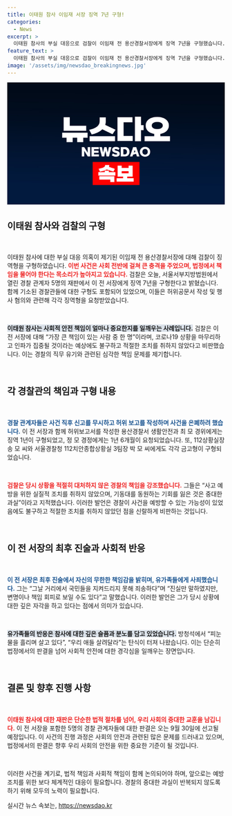 ```yaml
---
title: 이태원 참사 이임재 서장 징역 7년 구형!
categories:
  - News
excerpt: >
  이태원 참사의 부실 대응으로 검찰이 이임재 전 용산경찰서장에게 징역 7년을 구형했습니다. 유족들의 강한 반발 속에 선고는 9월 30일에 진행됩니다. 참사의 진실은 과연 밝혀질까요?
feature_text: >
  이태원 참사의 부실 대응으로 검찰이 이임재 전 용산경찰서장에게 징역 7년을 구형했습니다. 유족들의 강한 반발 속에 선고는 9월 30일에 진행됩니다. 참사의 진실은 과연 밝혀질까요?
image: '/assets/img/newsdao_breakingnews.jpg'
---
```


<p><img src="/assets/img/newsdao_breakingnews.jpg" alt="ontimetimes 속보" /></p>

<h2 data-ke-size="size26">이태원 참사와 검찰의 구형</h2>

<p data-ke-size="size16">&nbsp;</p>

<p>이태원 참사에 대한 부실 대응 의혹이 제기된 이임재 전 용산경찰서장에 대해 검찰이 징역형을 구형하였습니다. <strong><b><span style="color: #ee2323;">이번 사건은 사회 전반에 걸쳐 큰 충격을 주었으며, 법정에서 책임을 물어야 한다는 목소리가 높아지고 있습니다.</span></b></strong> 검찰은 오늘, 서울서부지방법원에서 열린 경찰 관계자 5명의 재판에서 이 전 서장에게 징역 7년을 구형한다고 밝혔습니다. 함께 기소된 경찰관들에 대한 구형도 포함되어 있었으며, 이들은 허위공문서 작성 및 행사 혐의와 관련해 각각 징역형을 요청받았습니다. </p>

<p data-ke-size="size16">&nbsp;</p>

<p><b><span style="background-color: #21538527;">이태원 참사는 사회적 안전 책임이 얼마나 중요한지를 일깨우는 사례입니다.</span></b> 검찰은 이 전 서장에 대해 “가장 큰 책임이 있는 사람 중 한 명”이라며, 코로나19 상황을 마무리하고 인파가 집중될 것이라는 예상에도 불구하고 적절한 조치를 취하지 않았다고 비판했습니다. 이는 경찰의 직무 유기와 관련된 심각한 책임 문제를 제기합니다. </p>

<p data-ke-size="size16">&nbsp;</p>

<h2 data-ke-size="size26">각 경찰관의 책임과 구형 내용</h2>

<p data-ke-size="size16">&nbsp;</p>

<p><b><span style="color: #1a5490;">경찰 관계자들은 사건 직후 신고를 무시하고 허위 보고를 작성하며 사건을 은폐하려 했습니다.</span></b> 이 전 서장과 함께 허위보고서를 작성한 용산경찰서 생활안전과 최 모 경위에게는 징역 1년이 구형되었고, 정 모 경정에게는 1년 6개월이 요청되었습니다. 또, 112상황실장 송 모 씨와 서울경찰청 112치안종합상황실 3팀장 박 모 씨에게도 각각 금고형이 구형되었습니다. </p>

<p data-ke-size="size16">&nbsp;</p>

<p><b><span style="color: #ee2323;">검찰은 당시 상황을 적절히 대처하지 않은 경찰의 책임을 강조했습니다.</span></b> 그들은 “사고 예방을 위한 실질적 조치를 취하지 않았으며, 기동대를 동원하는 기회를 잃은 것은 중대한 과실”이라고 지적했습니다. 이러한 발언은 경찰이 사건을 예방할 수 있는 가능성이 있었음에도 불구하고 적절한 조치를 취하지 않았던 점을 신랄하게 비판하는 것입니다.</p>

<p data-ke-size="size16">&nbsp;</p>

<h2 data-ke-size="size26">이 전 서장의 최후 진술과 사회적 반응</h2>

<p data-ke-size="size16">&nbsp;</p>

<p><b><span style="color: #1a5490;">이 전 서장은 최후 진술에서 자신의 무한한 책임감을 밝히며, 유가족들에게 사죄했습니다.</span></b> 그는 “그날 거리에서 국민들을 지켜드리지 못해 죄송하다”며 “진실만 말하였지만, 변명이나 책임 회피로 보일 수도 있다”고 말했습니다. 이러한 발언은 그가 당시 상황에 대한 깊은 자각을 하고 있다는 점에서 의미가 있습니다. </p>

<p data-ke-size="size16">&nbsp;</p>

<p><b><span style="background-color: #21538527;">유가족들의 반응은 참사에 대한 깊은 슬픔과 분노를 담고 있었습니다.</span></b> 방청석에서 “피눈물을 흘리며 살고 있다”, “우리 애들 살려달라”는 탄식이 터져 나왔습니다. 이는 단순히 법정에서의 판결을 넘어 사회적 안전에 대한 경각심을 일깨우는 장면입니다. </p>

<p data-ke-size="size16">&nbsp;</p>

<h2 data-ke-size="size26">결론 및 향후 진행 사항</h2>

<p data-ke-size="size16">&nbsp;</p>

<p><b><span style="color: #ee2323;">이태원 참사에 대한 재판은 단순한 법적 절차를 넘어, 우리 사회의 중대한 교훈을 남깁니다.</span></b> 이 전 서장을 포함한 5명의 경찰 관계자들에 대한 판결은 오는 9월 30일에 선고될 예정입니다. 이 사건의 진행 과정은 사회의 안전과 관련된 많은 문제를 드러내고 있으며, 법정에서의 판결은 향후 우리 사회의 안전을 위한 중요한 기준이 될 것입니다. </p>

<p data-ke-size="size16">&nbsp;</p>

<p>이러한 사건을 계기로, 법적 책임과 사회적 책임이 함께 논의되어야 하며, 앞으로는 예방 조치를 위한 보다 체계적인 대응이 필요합니다. 경찰의 중대한 과실이 반복되지 않도록 하기 위해 모두의 노력이 필요합니다. </p>
실시간 뉴스 속보는, <a href="https://newsdao.kr" rel="dofollow">https://newsdao.kr</a>


